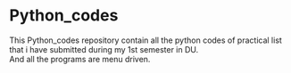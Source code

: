 # Python_codes
This Python_codes repository contain all the python codes of practical list that i have submitted during my 1st semester in DU.
<br>
And all the programs are menu driven.
</br>
